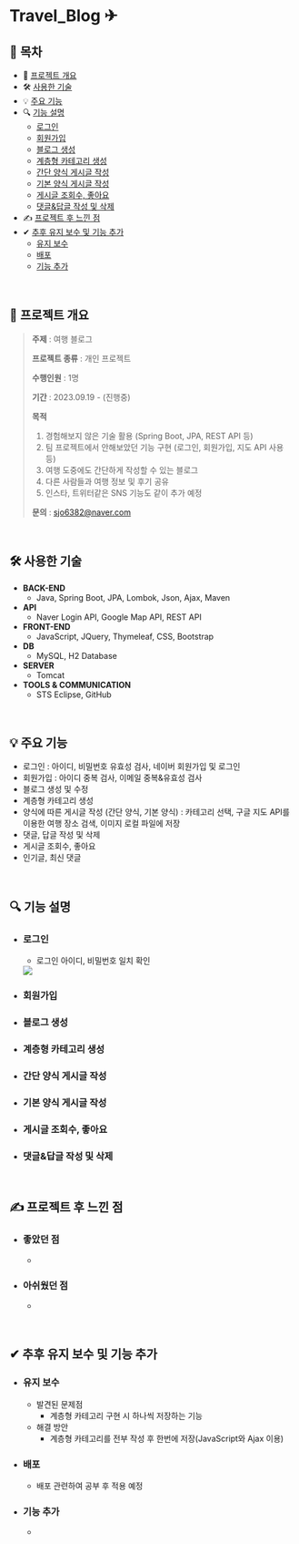 # Travel_Blog ✈
## 📔 목차
* 📃 [프로젝트 개요](#-프로젝트-개요)
* 🛠 [사용한 기술](#-사용한-기술)
* 💡 [주요 기능](#-주요-기능)
* 🔍 [기능 설명](#-기능-설명)
  * [로그인](#로그인)
  * [회원가입](#회원가입)
  * [블로그 생성](#블로그-생성)
  * [계층형 카테고리 생성](#계층형-카테고리-생성)
  * [간단 양식 게시글 작성](#간단-양식-게시글-작성)
  * [기본 양식 게시글 작성](#기본-양식-게시글-작성)
  * [게시글 조회수, 좋아요](#게시글-조회수,-좋아요)
  * [댓글&답글 작성 및 삭제](#댓글&답글-작성-및-삭제)
* ✍ [프로젝트 후 느낀 점](#-프로젝트-후-느낀-점)
* ✔ [추후 유지 보수 및 기능 추가](#-추후-유지-보수-및-기능-추가)
  * [유지 보수](#유지-보수)
  * [배포](#배포)
  * [기능 추가](#기능-추가)

<br/>

## 📃 프로젝트 개요

> <b>주제</b> : 여행 블로그
> 
> <b>프로젝트 종류</b> : 개인 프로젝트
> 
> <b>수행인원</b> : 1명
> 
> <b>기간</b> : 2023.09.19 - (진행중)
>
> <b>목적</b>
>   1. 경험해보지 않은 기술 활용 (Spring Boot, JPA, REST API 등)
>   2. 팀 프로젝트에서 안해보았던 기능 구현 (로그인, 회원가입, 지도 API 사용 등)
>   3. 여행 도중에도 간단하게 작성할 수 있는 블로그
>   4. 다른 사람들과 여행 정보 및 후기 공유
>   5. 인스타, 트위터같은 SNS 기능도 같이 추가 예정
>
> <b>문의</b> : sjo6382@naver.com

<br/>

## 🛠 사용한 기술
  * <b>BACK-END</b>
      * Java, Spring Boot, JPA, Lombok, Json, Ajax, Maven
  * <b>API</b>
      * Naver Login API, Google Map API, REST API
  * <b>FRONT-END</b>
      * JavaScript, JQuery, Thymeleaf, CSS, Bootstrap
  * <b>DB</b>
      * MySQL, H2 Database
  * <b>SERVER</b>
      * Tomcat
  * <b>TOOLS & COMMUNICATION</b>
      * STS Eclipse, GitHub

<br/>

## 💡 주요 기능
  * 로그인 : 아이디, 비밀번호 유효성 검사, 네이버 회원가입 및 로그인
  * 회원가입 : 아이디 중복 검사, 이메일 중복&유효성 검사
  * 블로그 생성 및 수정
  * 계층형 카테고리 생성
  * 양식에 따른 게시글 작성 (간단 양식, 기본 양식) : 카테고리 선택, 구글 지도 API를 이용한 여행 장소 검색, 이미지 로컬 파일에 저장
  * 댓글, 답글 작성 및 삭제
  * 게시글 조회수, 좋아요
  * 인기글, 최신 댓글

<br/>

## 🔍 기능 설명

- ### 로그인
  * 로그인 아이디, 비밀번호 일치 확인
  <img src="https://github.com/HYA6/Travel_Blog/assets/130038444/5fdad99c-ce23-43d5-89d8-250c43665426"/>
- ### 회원가입
  
- ### 블로그 생성
  
- ### 계층형 카테고리 생성
  
- ### 간단 양식 게시글 작성
  
- ### 기본 양식 게시글 작성
  
- ### 게시글 조회수, 좋아요
  
- ### 댓글&답글 작성 및 삭제

<br/>

## ✍ 프로젝트 후 느낀 점

* ### 좋았던 점
  * 
* ### 아쉬웠던 점
  * 

<br/>

## ✔ 추후 유지 보수 및 기능 추가

* ### 유지 보수
  * 발견된 문제점
     * 계층형 카테고리 구현 시 하나씩 저장하는 기능
  * 해결 방안
     * 계층형 카테고리를 전부 작성 후 한번에 저장(JavaScript와 Ajax 이용)

* ### 배포
  * 배포 관련하여 공부 후 적용 예정

* ### 기능 추가
  * 

